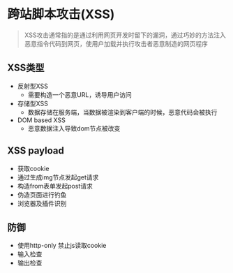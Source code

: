 # 跨站脚本攻击(XSS)

>XSS攻击通常指的是通过利用网页开发时留下的漏洞，通过巧妙的方法注入恶意指令代码到网页，使用户加载并执行攻击者恶意制造的网页程序

## XSS类型

- 反射型XSS
  - 需要构造一个恶意URL，诱导用户访问
- 存储型XSS
  - 数据存储在服务端，当数据被渲染到客户端的时候，恶意代码会被执行
- DOM based XSS
  - 恶意数据注入导致dom节点被改变

## XSS payload

- 获取cookie
- 通过生成img节点发起get请求
- 构造from表单发起post请求
- 伪造页面进行钓鱼
- 浏览器及插件识别

## 防御

- 使用http-only 禁止js读取cookie
- 输入检查
- 输出检查
